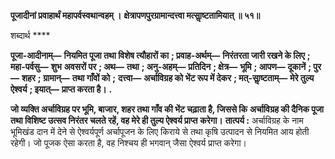 **पूजादीनां प्रवाहार्थं महापर्वस्वथान्वहम् ।** **क्षेत्रापणपुरग्रामान्दत्त्वा मत्साॢष्टतामियात् ॥ ५१॥** 

शब्दार्थ **** 

**पूजा-आदीनाम्—** **नियमित पूजा तथा विशेष त्यौहारों का** **; प्रवाह-अर्थम्—** **निरंतरता जारी रखने के लिए** **; महा-पर्वसु—** **शुभ** **अवसरों पर** **; अथ—** **तथा** **; अनु-अहम्—** **प्रतिदिन** **; क्षेत्र—** **भूमि** **; आपण—** **दूकानें** **; पुर—** **शहर** **; ग्रामान्—** **तथा गाँवों को** **;** **दत्त्वा—** **अर्चाविग्रह को भेंट रूप में देकर** **; मत्-साॢष्टताम्—** **मेरे तुल्य ऐश्वर्य** **; इयात्—** **प्राप्त करता है।** **.** 

**जो व्यक्ति अर्चाविग्रह पर भूमि, बाजार, शहर तथा गाँव की भेंट चढ़ाता है, जिससे कि** **अर्चाविग्रह की दैनिक पूजा तथा विशिष्ट उत्सव निरंतर चलते रहें, वह मेरे ही तुल्य ऐश्वर्य प्राप्त** **करेगा।** **तात्पर्य :** अर्चाविग्रह के नाम भूमिखंड दान में देने से ऐश्वर्यपूर्ण अर्चापूजन के लिए किराये से तथा कृषि उत्पादन से नियमित आय होती रहेगी। जो पूजक ऐसा करता है, वह निश्चय ही भगवान् जैसा ऐश्वर्य प्राप्त करेगा।  